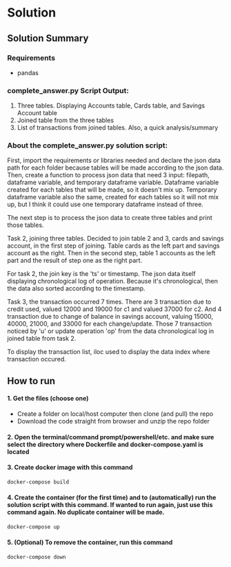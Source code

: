 # Solution
## Solution Summary
### Requirements
- pandas

### complete_answer.py Script Output:
1. Three tables. Displaying Accounts table, Cards table, and Savings Account table
2. Joined table from the three tables
3. List of transactions from joined tables. Also, a quick analysis/summary

### About the complete_answer.py solution script:

First, import the requirements or libraries needed and declare the json data path for each folder because tables will be made according to the json data.
Then, create a function to process json data that need 3 input: filepath, dataframe variable, and temporary dataframe variable. Dataframe variable created for each tables that will be made, so it doesn't mix up. Temporary dataframe variable also the same, created for each tables so it will not mix up, but I think it could use one temporary dataframe instead of three.

The next step is to process the json data to create three tables and print those tables.

Task 2, joining three tables. Decided to join table 2 and 3, cards and savings account, in the first step of joining. Table cards as the left part and savings account as the right. Then in the second step, table 1 accounts as the left part and the result of step one as the right part.

For task 2, the join key is the 'ts' or timestamp. The json data itself displaying chronological log of operation. Because it's chronological, then the data also sorted according to the timestamp.

Task 3, the transaction occurred 7 times. There are 3 transaction due to credit used, valued 12000 and 19000 for c1 and valued 37000 for c2. And 4 transaction due to change of balance in savings account, valuing 15000, 40000, 21000, and 33000 for each change/update. Those 7 transaction noticed by 'u' or update operation 'op' from the data chronological log in joined table from task 2.

To display the transaction list, iloc used to display the data index where transaction occured.

## How to run
#### 1. Get the files (choose one)
  - Create a folder on local/host computer then clone (and pull) the repo
  - Download the code straight from browser and unzip the repo folder
#### 2. Open the terminal/command prompt/powershell/etc. and make sure select the directory where Dockerfile and docker-compose.yaml is located
#### 3. Create docker image with this command
```bash
docker-compose build
```
#### 4. Create the container (for the first time) and to (automatically) run the solution script with this command. If wanted to run again, just use this command again. No duplicate container will be made.
```bash
docker-compose up
```
#### 5. (Optional) To remove the container, run this command
```bash
docker-compose down
```
